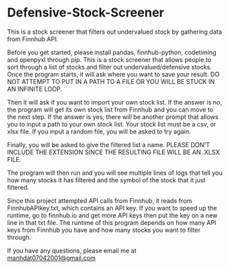 # Defensive-Stock-Screener
This is a stock screener that filters out undervalued stock by gathering data from Finnhub API.

Before you get started, please install pandas, finnhub-python, codetiming and openpyxl through pip.
This is a stock screener that allows people to sort through a list of stocks and filter out undervalued/defensive stocks.
Once the program starts, it will ask where you want to save your result. DO NOT ATTEMPT TO PUT IN A PATH TO A FILE OR YOU WILL BE STUCK IN AN INFINITE LOOP.

Then it will ask if you want to import your own stock list. If the answer is no, the program will get its own stock list from Finnhub and you can move to the next step. If the answer is yes, there will be another prompt that allows you to input a path to your own stock list. Your stock list must be a csv, or xlsx file. If you input a random file, you will be asked to try again.

Finally, you will be asked to give the filtered list a name. PLEASE DON'T INCLUDE THE EXTENSION SINCE THE RESULTING FILE WILL BE AN .XLSX FILE.

The program will then run and you will see multiple lines of logs that tell you how many stocks it has filtered and the symbol of the stock that it just filtered.

Since this project attempted API calls from Finnhub, it reads from FinnhubAPIkey.txt, which contains an API key. If you want to speed up the runtime, go to finnhub.io and get more API keys then put the key on a new line in that txt file.
The runtime of this program depends on how many API keys from Finnhub you have and how many stocks you want to filter through.



If you have any questions, please email me at manhdat07042001@gmail.com
